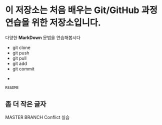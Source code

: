 # 이 저장소는 처음 배우는 Git/GitHub 과정 연습을 위한 저장소입니다.
다양한 **MarkDown** 문법을 연습해봅시다
- git clone
- git push
- git pull
- git add
- git commit
+
``` README ```
## 좀 더 작은 글자



MASTER BRANCH Conflict 실습
